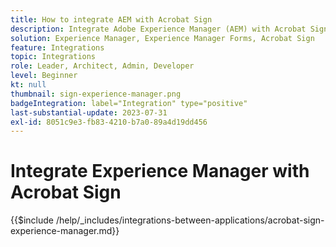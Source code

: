 ```yaml
---
title: How to integrate AEM with Acrobat Sign
description: Integrate Adobe Experience Manager (AEM) with Acrobat Sign to streamline sending documents for signature.
solution: Experience Manager, Experience Manager Forms, Acrobat Sign
feature: Integrations
topic: Integrations
role: Leader, Architect, Admin, Developer
level: Beginner
kt: null
thumbnail: sign-experience-manager.png
badgeIntegration: label="Integration" type="positive"
last-substantial-update: 2023-07-31
exl-id: 8051c9e3-fb83-4210-b7a0-89a4d19dd456
---
```

# Integrate Experience Manager with Acrobat Sign

{{$include /help/_includes/integrations-between-applications/acrobat-sign-experience-manager.md}}
